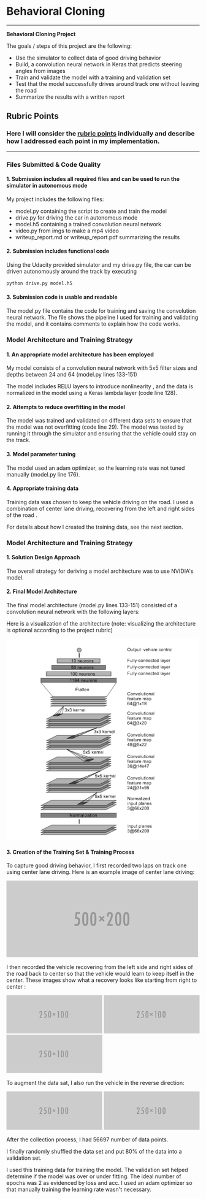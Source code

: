 # **Behavioral Cloning** 

---

**Behavioral Cloning Project**

The goals / steps of this project are the following:
* Use the simulator to collect data of good driving behavior
* Build, a convolution neural network in Keras that predicts steering angles from images
* Train and validate the model with a training and validation set
* Test that the model successfully drives around track one without leaving the road
* Summarize the results with a written report


[//]: # (Image References)

[image1]: ./examples/placeholder.png "Model Visualization"
[image2]: ./examples/placeholder.png "Grayscaling"
[image3]: ./examples/placeholder_small.png "Recovery Image"
[image4]: ./examples/placeholder_small.png "Recovery Image"
[image5]: ./examples/placeholder_small.png "Recovery Image"
[image6]: ./examples/placeholder_small.png "Normal Image"
[image7]: ./examples/placeholder_small.png "Flipped Image"

## Rubric Points
### Here I will consider the [rubric points](https://review.udacity.com/#!/rubrics/432/view) individually and describe how I addressed each point in my implementation.  

---
### Files Submitted & Code Quality

#### 1. Submission includes all required files and can be used to run the simulator in autonomous mode

My project includes the following files:
* model.py containing the script to create and train the model
* drive.py for driving the car in autonomous mode
* model.h5 containing a trained convolution neural network 
* video.py from imgs to make a mp4 video
* writeup_report.md or writeup_report.pdf summarizing the results

#### 2. Submission includes functional code
Using the Udacity provided simulator and my drive.py file, the car can be driven autonomously around the track by executing 
```sh
python drive.py model.h5
```

#### 3. Submission code is usable and readable

The model.py file contains the code for training and saving the convolution neural network. The file shows the pipeline I used for training and validating the model, and it contains comments to explain how the code works.

### Model Architecture and Training Strategy

#### 1. An appropriate model architecture has been employed

My model consists of a convolution neural network with 5x5 filter sizes and depths between 24 and 64 (model.py lines 133-151) 

The model includes RELU layers to introduce nonlinearity , and the data is normalized in the model using a Keras lambda layer (code line 128). 

#### 2. Attempts to reduce overfitting in the model

The model was trained and validated on different data sets to ensure that the model was not overfitting (code line 29). The model was tested by running it through the simulator and ensuring that the vehicle could stay on the track.

#### 3. Model parameter tuning

The model used an adam optimizer, so the learning rate was not tuned manually (model.py line 176).

#### 4. Appropriate training data

Training data was chosen to keep the vehicle driving on the road. I used a combination of center lane driving, recovering from the left and right sides of the road .

For details about how I created the training data, see the next section. 

### Model Architecture and Training Strategy

#### 1. Solution Design Approach

The overall strategy for deriving a model architecture was to use NVIDIA's model.

#### 2. Final Model Architecture

The final model architecture (model.py lines 133-151) consisted of a convolution neural network with the following layers:

Here is a visualization of the architecture (note: visualizing the architecture is optional according to the project rubric)

<img src="examples/nvidiamodel.png" width="500" />

#### 3. Creation of the Training Set & Training Process

To capture good driving behavior, I first recorded two laps on track one using center lane driving. Here is an example image of center lane driving:

![alt text][image2]

I then recorded the vehicle recovering from the left side and right sides of the road back to center so that the vehicle would learn to keep itself in the center. 
These images show what a recovery looks like starting from right to center :

![alt text][image3]
![alt text][image4]
![alt text][image5]


To augment the data sat, I also run the vehicle in the reverse direction:

![alt text][image6]
![alt text][image7]


After the collection process, I had 56697 number of data points.  


I finally randomly shuffled the data set and put 80% of the data into a validation set. 

I used this training data for training the model. The validation set helped determine if the model was over or under fitting. The ideal number of epochs was 2 as evidenced by loss and acc. 
I used an adam optimizer so that manually training the learning rate wasn't necessary.

